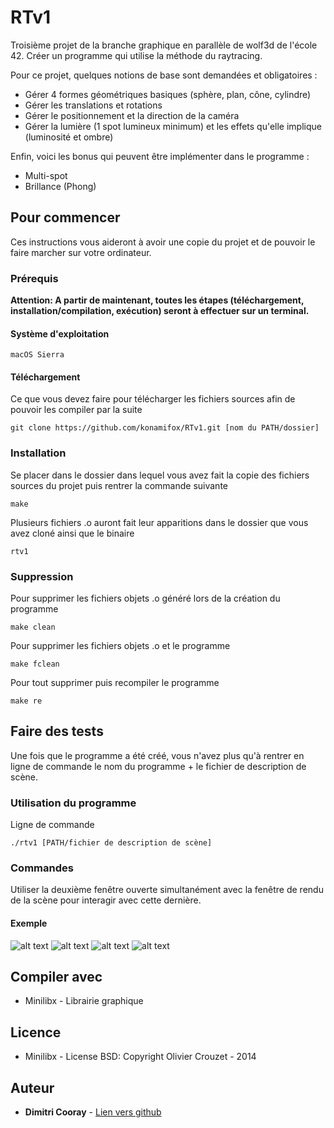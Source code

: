 # RTv1

Troisième projet de la branche graphique en parallèle de wolf3d de l'école 42. Créer un programme qui utilise la méthode du 
raytracing.

Pour ce projet, quelques notions de base sont demandées et obligatoires :
* Gérer 4 formes géométriques basiques (sphère, plan, cône, cylindre)
* Gérer les translations et rotations
* Gérer le positionnement et la direction de la caméra
* Gérer la lumière (1 spot lumineux minimum) et les effets qu'elle implique (luminosité et ombre)

Enfin, voici les bonus qui peuvent être implémenter dans le programme :
* Multi-spot
* Brillance (Phong)

## Pour commencer

Ces instructions vous aideront à avoir une copie du projet et de pouvoir le faire marcher sur votre ordinateur.

### Prérequis

**Attention: A partir de maintenant, toutes les étapes (téléchargement, installation/compilation, exécution) seront à effectuer sur un terminal.**

#### Système d'exploitation

```
macOS Sierra
```

#### Téléchargement

Ce que vous devez faire pour télécharger les fichiers sources afin de pouvoir les compiler par la suite

```
git clone https://github.com/konamifox/RTv1.git [nom du PATH/dossier]
```

### Installation

Se placer dans le dossier dans lequel vous avez fait la copie des fichiers sources du projet puis rentrer la commande suivante

```
make
```

Plusieurs fichiers .o auront fait leur apparitions dans le dossier que vous avez cloné ainsi que le binaire

```
rtv1
```

### Suppression

Pour supprimer les fichiers objets .o généré lors de la création du programme

```
make clean
```

Pour supprimer les fichiers objets .o et le programme

```
make fclean
```

Pour tout supprimer puis recompiler le programme

```
make re
```

## Faire des tests

Une fois que le programme a été créé, vous n'avez plus qu'à rentrer en ligne de commande le nom du programme + le fichier 
de description de scène.

### Utilisation du programme

Ligne de commande

```
./rtv1 [PATH/fichier de description de scène]
```

### Commandes

Utiliser la deuxième fenêtre ouverte simultanément avec la fenêtre de rendu de la scène pour interagir avec cette dernière.

#### Exemple
![alt text](https://raw.githubusercontent.com/konamifox/photo/master/RTv1_1.jpeg?token=AT6ePGzIO0oJxvL3CMS76u6BBPgmAmITks5acek8wA%3D%3D)
![alt text](https://raw.githubusercontent.com/konamifox/photo/master/RTv1_2.jpeg?token=AT6ePP-MANreNtMJSJU2CjtGuAd68f0pks5acelBwA%3D%3D)
![alt text](https://raw.githubusercontent.com/konamifox/photo/master/RTv1_3.jpeg?token=AT6ePP5O0KiIMaqiaxz_hirFCRnecwvsks5acelLwA%3D%3D)
![alt text](https://raw.githubusercontent.com/konamifox/photo/master/RTv1_4.jpeg?token=AT6ePH_PF_xH2xLLEbL19faS6d5n-y7Hks5acelQwA%3D%3D)

## Compiler avec
* Minilibx - Librairie graphique

## Licence
* Minilibx - License BSD: Copyright Olivier Crouzet - 2014

## Auteur

* **Dimitri Cooray** - [Lien vers github](https://github.com/konamifox)
